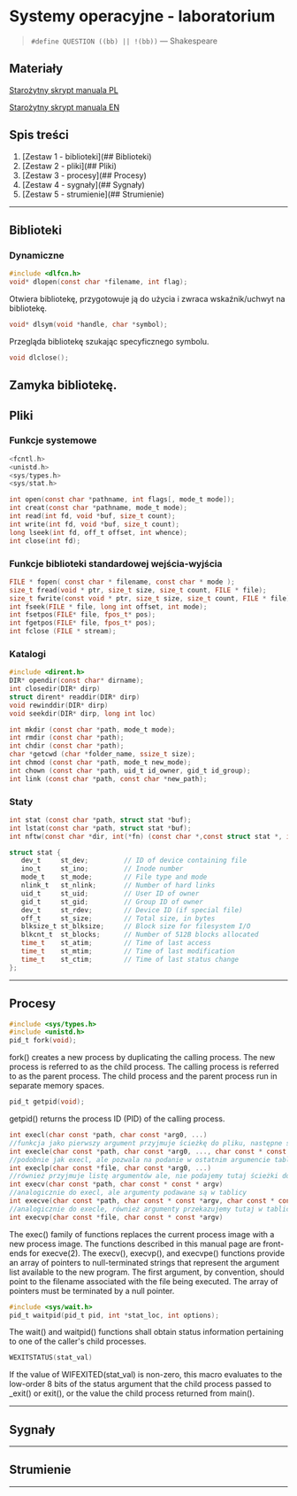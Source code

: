 # Systemy operacyjne - laboratorium
> ``#define QUESTION ((bb) || !(bb))``   — Shakespeare

## Materiały
[Starożytny skrypt manuala PL](http://www.linux.pl/man/)

[Starożytny skrypt manuala EN](http://man7.org/linux/man-pages/dir_all_alphabetic.html)

## Spis treści
1. [Zestaw 1 - biblioteki](## Biblioteki)
2. [Zestaw 2 - pliki](## Pliki)
3. [Zestaw 3 - procesy](## Procesy)
4. [Zestaw 4 - sygnały](## Sygnały)
5. [Zestaw 5 - strumienie](## Strumienie)
---

## Biblioteki
### Dynamiczne
```c
#include <dlfcn.h>
void* dlopen(const char *filename, int flag);
```
Otwiera bibliotekę, przygotowuje ją do użycia i zwraca wskaźnik/uchwyt na bibliotekę.
```c
void* dlsym(void *handle, char *symbol);
```
Przegląda bibliotekę  szukając specyficznego symbolu.
```c
void dlclose();
```
Zamyka bibliotekę.
---

## Pliki
### Funkcje systemowe
```c
<fcntl.h>
<unistd.h>
<sys/types.h>
<sys/stat.h>

int open(const char *pathname, int flags[, mode_t mode]);
int creat(const char *pathname, mode_t mode);
int read(int fd, void *buf, size_t count);
int write(int fd, void *buf, size_t count);
long lseek(int fd, off_t offset, int whence);
int close(int fd);
```

### Funkcje biblioteki standardowej wejścia-wyjścia
```c
FILE * fopen( const char * filename, const char * mode );
size_t fread(void * ptr, size_t size, size_t count, FILE * file);
size_t fwrite(const void * ptr, size_t size, size_t count, FILE * file);
int fseek(FILE * file, long int offset, int mode);
int fsetpos(FILE* file, fpos_t* pos);
int fgetpos(FILE* file, fpos_t* pos);
int fclose (FILE * stream);
```

### Katalogi
```c
#include <dirent.h>
DIR* opendir(const char* dirname);
int closedir(DIR* dirp)
struct dirent* readdir(DIR* dirp)
void rewinddir(DIR* dirp)
void seekdir(DIR* dirp, long int loc)

int mkdir (const char *path, mode_t mode);
int rmdir (const char *path);
int chdir (const char *path);
char *getcwd (char *folder_name, ssize_t size);
int chmod (const char *path, mode_t new_mode);
int chown (const char *path, uid_t id_owner, gid_t id_group);
int link (const char *path, const char *new_path);
```

### Staty
```c
int stat (const char *path, struct stat *buf);
int lstat(const char *path, struct stat *buf);
int nftw(const char *dir, int(*fn) (const char *,const struct stat *, int, struct FTW *), int nopend, int flags)

struct stat {
   dev_t     st_dev;         // ID of device containing file
   ino_t     st_ino;         // Inode number
   mode_t    st_mode;        // File type and mode
   nlink_t   st_nlink;       // Number of hard links
   uid_t     st_uid;         // User ID of owner
   gid_t     st_gid;         // Group ID of owner
   dev_t     st_rdev;        // Device ID (if special file)
   off_t     st_size;        // Total size, in bytes
   blksize_t st_blksize;     // Block size for filesystem I/O
   blkcnt_t  st_blocks;      // Number of 512B blocks allocated
   time_t    st_atim;        // Time of last access
   time_t    st_mtim;        // Time of last modification
   time_t    st_ctim;        // Time of last status change
};
```
---

## Procesy

```c
#include <sys/types.h>
#include <unistd.h>
pid_t fork(void);
```
fork() creates a new process by duplicating the calling process.  The
  new process is referred to as the child process.  The calling process
  is referred to as the parent process. The child process and the parent
  process run in separate memory spaces.

```c
pid_t getpid(void);
```  
getpid() returns the process ID (PID) of the calling process.

```c
int execl(char const *path, char const *arg0, ...)
//funkcja jako pierwszy argument przyjmuje ścieżkę do pliku, następne są argumenty wywołania funkcji, gdzie arg0 jest nazwą programu
int execle(char const *path, char const *arg0, ..., char const * const *envp)
//podobnie jak execl, ale pozwala na podanie w ostatnim argumencie tablicy ze zmiennymi środowiskowymi
int execlp(char const *file, char const *arg0, ...)
//również przyjmuje listę argumentów ale, nie podajemy tutaj ścieżki do pliku, lecz samą jego nazwę, zmienna środowiskowa PATH zostanie przeszukana w celu zlokalizowania pliku
int execv(char const *path, char const * const * argv)
//analogicznie do execl, ale argumenty podawane są w tablicy
int execve(char const *path, char const * const *argv, char const * const *envp)
//analogicznie do execle, również argumenty przekazujemy tutaj w tablicy tablic znakowych
int execvp(char const *file, char const * const *argv)
```
The exec() family of functions replaces the current process image
with a new process image.  The functions described in this manual
page are front-ends for execve(2).
The execv(), execvp(), and execvpe() functions provide an array of
pointers to null-terminated strings that represent the argument list
available to the new program.  The first argument, by convention,
should point to the filename associated with the file being executed.
The array of pointers must be terminated by a null pointer.

```c
#include <sys/wait.h>
pid_t waitpid(pid_t pid, int *stat_loc, int options);
```
The wait() and waitpid() functions shall obtain status information
pertaining to one of the caller's child processes.

```c
WEXITSTATUS(stat_val)
```
If the value of WIFEXITED(stat_val) is non-zero, this macro
evaluates to the low-order 8 bits of the status argument that
the child process passed to \_exit() or exit(), or the value the
child process returned from main().

---

## Sygnały

---

## Strumienie

---
